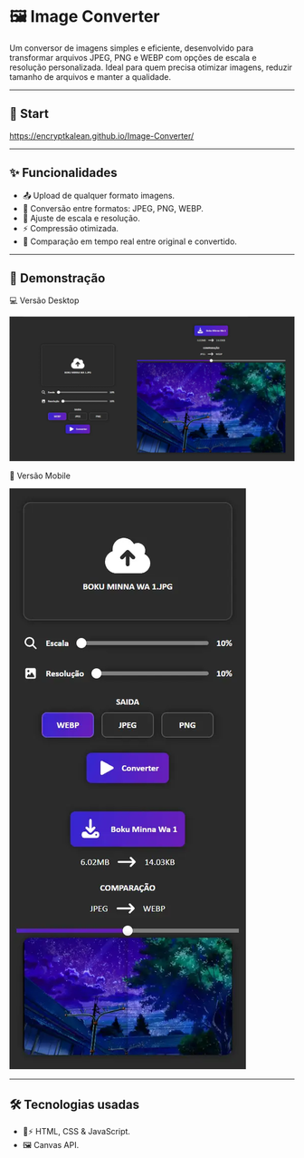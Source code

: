 # 🖼️ Image Converter

Um conversor de imagens simples e eficiente, desenvolvido para transformar arquivos JPEG, PNG e WEBP com opções de escala e resolução personalizada.
Ideal para quem precisa otimizar imagens, reduzir tamanho de arquivos e manter a qualidade.

---

## 🚀 Start

https://encryptkalean.github.io/Image-Converter/

---

## ✨ Funcionalidades

- 📤 Upload de qualquer formato imagens.
- 🔄 Conversão entre formatos: JPEG, PNG, WEBP.
- 📏 Ajuste de escala e resolução.
- ⚡ Compressão otimizada.
- 👀 Comparação em tempo real entre original e convertido.

---

## 📸 Demonstração

💻 Versão Desktop

![Desktop](/Imagens/desktop.webp)


📱 Versão Mobile

![Mobile](/Imagens/mobile.webp)

---

## 🛠️ Tecnologias usadas

- 🎨⚡ HTML, CSS & JavaScript.
- 🖼️ Canvas API.